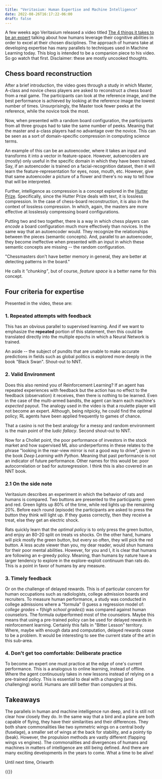 ```yaml
---
title: "Veritasium: Human Expertise and Machine Intelligence"
date: 2022-08-26T16:17:22-06:00
draft: false
---
```


A few weeks ago Veritasium released a video titled [The 4 things it takes to be an expert](https://www.youtube.com/watch?v=5eW6Eagr9XA) talking about how humans leverage their cognitive abilities in order to excel at their chosen disciplines. The approach of humans take at developing expertise has many parallels to techniques used in Machine Learning today. This blog is intended to be a companion piece to his video. So go watch that first. Disclaimer: these are mostly uncooked thoughts. 

## Chess board reconstruction
After a brief introduction, the video goes through a study in which Master, A-class and novice chess players are asked to reconstruct a chess board from a real game. The participants can look at the reference image, and the best performance is achieved by looking at the reference image the lowest number of times. Unsurprisingly, the Master took fewer peeks at the reference, while the novice took the most. 

Now, when presented with a random board configuration, the participants from all three groups had to take the same number of peeks. Meaning that the master and a-class players had no advantage over the novice. This can be seen as a sort of domain-specific compression in computing science terms.

An example of this can be an autoencoder, where it takes an input and transforms it into a vector in feature-space. However, autoencoders are (mostly) only useful in the specific domain in which they have been trained. Say, if an autoencoder is trained on a facial-recognition dataset, then it will learn the feature-representation for eyes, nose, mouth, etc. However, give that same autoencoder a picture of a flower and there's no way to tell how that will be interpreted.

Further, intelligence as compression is a concept explored in the [Hutter Prize](https://en.wikipedia.org/wiki/Hutter_Prize). Specifically, since the Hutter Prize deals with text, it is lossless compression. In the case of chess-board reconstruction, it is also in the context of lossless compression. In which, again, the masters are more effective at losslessly compressing board configurations. 

Putting two and two together, there is a way in which chess players can _encode_ a board configuration much more effectively than novices. In the same way that an autoencoder would. They recognize the relationships between the pieces (semantic concepts). And, parallel to an autoencoder, they become ineffective when presented with an input in which these semantic concepts are missing -- the random configuration.

"Chessmasters don't have better memory in general, they are better at detecting patterns in the board."

He calls it _"chunking"_, but of course, _feature space_ is a better name for this concept.

## Four criteria for expertise

Presented in the video, these are:
### 1. Repeated attempts with feedback
This has an obvious parallel to supervised learning. And if we want to emphasize the **repeated** portion of this statement, then this could be translated directly into the multiple epochs in which a Neural Network is trained. 

An aside -- the subject of  pundits that are unable to make accurate predictions in fields such as global politics is explored more deeply in the book "Black Swan". Shout-out to NNT.

### 2. Valid Environment
Does this also remind you of Reinforcement Learning? If an agent has repeated experiences with feedback but the action has no effect to the feedback (observation) it receives, then there is nothing to be learned. Even in the case of the multi-armed bandits, the agent can learn each machine's _expected_ payout. The analogy used in the video is that a roulette player will not become an expert. Although, being nitpicky, he could find the optimal policy; RL agents have been applied frequently to games of chance.

That a casino is not the best analogy for a messy and random environment is the main point of the _ludic fallacy_. Second shout-out to NNT. 

Now for a Chollet point, the poor performance of investors in the stock market and how supervised ML also underperforms in these relates to the phrase "looking in the rear-view mirror is not a good way to drive", given in the book _Deep Learning with Python_. Meaning that past performance is not an indicator of future performance. Other names for this would be: poor autocorrelation or bad for autoregression. I think this is also covered in an NNT book.

### 2.1 On the side note
Veritasium describes an experiment in which the behavior of rats and humans is compared. Two buttons are presented to the participants: green and red. Green lights up 80% of the time, while red lights up the remaining 20%. Before each round (episode) the participants are asked to press the button they think will light up. If they guess correctly, then they receive a treat, else they get an electric shock. 

Rats quickly learn that the _optimal policy_ is to only press the green button, and enjoy an 80-20 split on treats vs shocks. On the other hand, humans will pick mostly the green button, but every so often, they will pick the red button. A less acute viewer than you, my dear reader, would shun humans for their poor mental abilities. However, for you and I, it is clear that humans are following an e-greedy policy. Meaning, than humans by nature have a larger tendency to explore in the explore-exploit continuum than rats do. This is a point in favor of humans by any measure.

### 3. Timely feedback
Or on the challenge of delayed rewards. This is of particular concern for human occupations such as radiologists, college admission boards and recruiters. To measure human performance, a study was conducted in college admissions where a "formula" (I guess a regression model of: _college grades_ = f(_high school grades_)) was compared against human counselors. The formula outperformed most of the counselors. Maybe this means that using a pre-trained policy can be used for delayed rewards in reinforcement learning. Certainly this falls in "Bitter Lesson" territory. Where, maybe with enough data and computation, delayed rewards cease to be a problem. It would be interesting to see the current state of the art in this sub-area.

### 4. Don't get too comfortable: Deliberate practice
To become an expert one must practice at the edge of one's current performance. This is a analogous to online learning, instead of offline. Where the agent continuously takes in new lessons instead of relying on a pre-trained policy. This is essential to deal with a changing (and challenging) world. Humans are still better than computers at this. 

## Takeaways
The parallels in human and machine intelligence run deep, and it is still not clear how closely they do. In the same way that a bird and a plane are both capable of flying, they have their similarities and their differences. They both share commonalities like two symmetric wings on a central body (fuselage), a smaller set of wings at the back for stability, and a pointy tip (beak). However, the propulsion methods are vastly different (flapping wings vs engines). The commonalities and divergences of humans and machines in matters of intelligence are still being defined. And there are many exciting developments in the years to come. What a time to be alive!

Until next time,
Oriwarth


{{<centerImg src="/img/4_Knight.png" mouse="Knight 2" scale="200vw">}}
